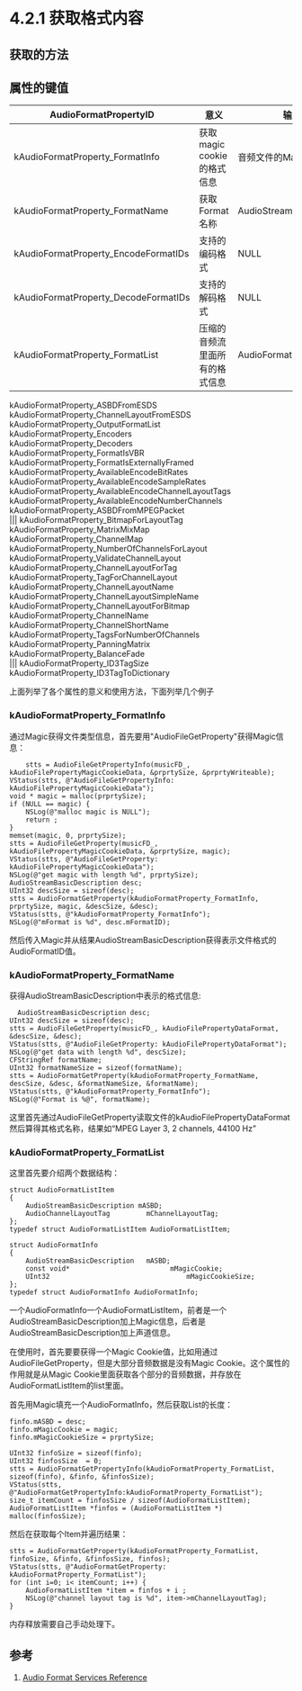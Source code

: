 # 4.2.1 获取格式内容

## 获取的方法

## 属性的键值

AudioFormatPropertyID| 意义 |输入数据| 输出结果
---|---|---|---
kAudioFormatProperty_FormatInfo | 获取magic cookie的格式信息 | 音频文件的Magic值 |AudioStreamBasicDescription（至少会返回mFormatID字段）
kAudioFormatProperty_FormatName | 获取Format名称 | AudioStreamBasicDescription | CFStringRef表示的格式名称如“MPEG Layer 3, 2 channels, 44100 Hz”
kAudioFormatProperty_EncodeFormatIDs |支持的编码格式|NULL|UInt32数组表示的编码格式 
kAudioFormatProperty_DecodeFormatIDs |支持的解码格式| NULL | UInt32数组表示的解码格式
kAudioFormatProperty_FormatList   |压缩的音频流里面所有的格式信息|AudioFormatInfo|  AudioFormatListItem数组   
kAudioFormatProperty_ASBDFromESDS    
kAudioFormatProperty_ChannelLayoutFromESDS  
kAudioFormatProperty_OutputFormatList       
kAudioFormatProperty_Encoders               
kAudioFormatProperty_Decoders               
kAudioFormatProperty_FormatIsVBR            
kAudioFormatProperty_FormatIsExternallyFramed 
kAudioFormatProperty_AvailableEncodeBitRates  
kAudioFormatProperty_AvailableEncodeSampleRates 
kAudioFormatProperty_AvailableEncodeChannelLayoutTags 
kAudioFormatProperty_AvailableEncodeNumberChannels  
kAudioFormatProperty_ASBDFromMPEGPacket             
|||
kAudioFormatProperty_BitmapForLayoutTag          
kAudioFormatProperty_MatrixMixMap                
kAudioFormatProperty_ChannelMap                  
kAudioFormatProperty_NumberOfChannelsForLayout   
kAudioFormatProperty_ValidateChannelLayout       
kAudioFormatProperty_ChannelLayoutForTag         
kAudioFormatProperty_TagForChannelLayout         
kAudioFormatProperty_ChannelLayoutName           
kAudioFormatProperty_ChannelLayoutSimpleName     
kAudioFormatProperty_ChannelLayoutForBitmap      
kAudioFormatProperty_ChannelName                 
kAudioFormatProperty_ChannelShortName            
kAudioFormatProperty_TagsForNumberOfChannels     
kAudioFormatProperty_PanningMatrix               
kAudioFormatProperty_BalanceFade                 
|||
kAudioFormatProperty_ID3TagSize        
kAudioFormatProperty_ID3TagToDictionary

上面列举了各个属性的意义和使用方法，下面列举几个例子

### kAudioFormatProperty_FormatInfo
通过Magic获得文件类型信息，首先要用"AudioFileGetProperty"获得Magic信息：

	    stts = AudioFileGetPropertyInfo(musicFD_, kAudioFilePropertyMagicCookieData, &prprtySize, &prprtyWriteable);
    VStatus(stts, @"AudioFileGetPropertyInfo: kAudioFilePropertyMagicCookieData");
    void * magic = malloc(prprtySize);
    if (NULL == magic) {
        NSLog(@"malloc magic is NULL");
        return ;
    }
    memset(magic, 0, prprtySize);
    stts = AudioFileGetProperty(musicFD_, kAudioFilePropertyMagicCookieData, &prprtySize, magic);
    VStatus(stts, @"AudioFileGetProperty: kAudioFilePropertyMagicCookieData");
    NSLog(@"get magic with length %d", prprtySize);
    AudioStreamBasicDescription desc;
    UInt32 descSize = sizeof(desc);
    stts = AudioFormatGetProperty(kAudioFormatProperty_FormatInfo, prprtySize, magic, &descSize, &desc);
    VStatus(stts, @"kAudioFormatProperty_FormatInfo");
    NSLog(@"mFormat is %d", desc.mFormatID);
然后传入Magic并从结果AudioStreamBasicDescription获得表示文件格式的AudioFormatID值。

### kAudioFormatProperty_FormatName
获得AudioStreamBasicDescription中表示的格式信息:

	  AudioStreamBasicDescription desc;
    UInt32 descSize = sizeof(desc);
    stts = AudioFileGetProperty(musicFD_, kAudioFilePropertyDataFormat, &descSize, &desc);
    VStatus(stts, @"AudioFileGetProperty: kAudioFilePropertyDataFormat");
    NSLog(@"get data with length %d", descSize);
    CFStringRef formatName;
    UInt32 formatNameSize = sizeof(formatName);
    stts = AudioFormatGetProperty(kAudioFormatProperty_FormatName, descSize, &desc, &formatNameSize, &formatName);
    VStatus(stts, @"kAudioFormatProperty_FormatInfo");
    NSLog(@"Format is %@", formatName);
    
这里首先通过AudioFileGetProperty读取文件的kAudioFilePropertyDataFormat然后算得其格式名称，结果如“MPEG Layer 3, 2 channels, 44100 Hz”

### kAudioFormatProperty_FormatList
这里首先要介绍两个数据结构：

	struct AudioFormatListItem
	{
		AudioStreamBasicDescription mASBD;
		AudioChannelLayoutTag		  mChannelLayoutTag;
	};
	typedef struct AudioFormatListItem AudioFormatListItem;
	
	struct AudioFormatInfo
	{
		AudioStreamBasicDescription   mASBD;
		const void*						    mMagicCookie;
		UInt32								    mMagicCookieSize;
	};
	typedef struct AudioFormatInfo AudioFormatInfo;
	
一个AudioFormatInfo一个AudioFormatListItem，前者是一个AudioStreamBasicDescription加上Magic信息，后者是AudioStreamBasicDescription加上声道信息。

在使用时，首先要要获得一个Magic Cookie值，比如用通过AudioFileGetProperty，但是大部分音频数据是没有Magic Cookie。这个属性的作用就是从Magic Cookie里面获取各个部分的音频数据，并存放在AudioFormatListItem的list里面。

首先用Magic填充一个AudioFormatInfo，然后获取List的长度：

	finfo.mASBD = desc;
	finfo.mMagicCookie = magic;
	finfo.mMagicCookieSize = prprtySize;
	
	UInt32 finfoSize = sizeof(finfo);
	UInt32 finfosSize  = 0;
	stts = AudioFormatGetPropertyInfo(kAudioFormatProperty_FormatList, sizeof(finfo), &finfo, &finfosSize);
	VStatus(stts, @"AudioFormatGetPropertyInfo:kAudioFormatProperty_FormatList");
	size_t itemCount = finfosSize / sizeof(AudioFormatListItem);
	AudioFormatListItem *finfos = (AudioFormatListItem *) malloc(finfosSize);
	
然后在获取每个Item并遍历结果：

	stts = AudioFormatGetProperty(kAudioFormatProperty_FormatList, finfoSize, &finfo, &finfosSize, finfos);
	VStatus(stts, @"AudioFormatGetProperty: kAudioFormatProperty_FormatList");
	for (int i=0; i< itemCount; i++) {
	    AudioFormatListItem *item = finfos + i ;
	    NSLog(@"channel layout tag is %d", item->mChannelLayoutTag);
	}
内存释放需要自己手动处理下。



## 参考
1. [Audio Format Services Reference](https://developer.apple.com/library/mac/documentation/AudioToolbox/Reference/AudioFormatServicesReference/index.html#//apple_ref/doc/constant_group/Audio_Format_Property_Identifiers)
